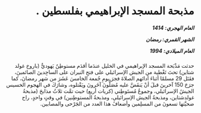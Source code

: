 <h1 dir="rtl">مذبحة المسجد الإبراهيمي بفلسطين .</h1>

<h5 dir="rtl">العام الهجري:  1414

الشهر القمري: رمضان

العام الميلادي: 1994</h5>

<p dir="rtl">حدثت مَذْبَحة المسجد الإبراهيمي في الخليل عندَما أقدَم مستوطِنٌ يَهوديٌّ (باروخ غولد شتاين) تحتَ تَغْطية من الجيش الإسرائيلي على فتحِ النيران على الساجِدينَ الصائمينَ، فقَتَل 29 مسلمًا أثناءَ أدائهم الصلاةَ فجرَ يومِ جُمعة الخامسَ عَشَرَ من شهر رمضانَ، كما جرَحَ 150 آخرينَ قبلَ أنْ يَنقَضَّ عليه مُصَلُّونَ آخَرونَ ويَقْتلوه، وشارَكَ في الهجوم الخسيس الجيشُ الإسرائيلي، وجموعُ مُستَوطِني (كريات أريع) حيث تمَّت ثلاثُ مذابحَ (مذبحةُ غولدشتاين، ومذبحةُ الجيش الإسرائيلي، ومذبحةُ المستوطِنين) في وقتٍ واحدٍ، راح ضحيَّتها تسعونَ من المسلِمين وأضعافُ هذا العدد من الجَرْحى والمصابين.</p></br>
